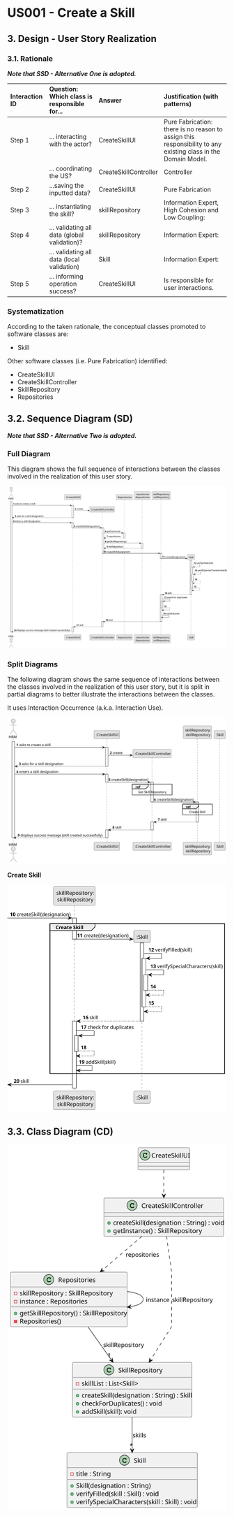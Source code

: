 # US001 - Create a Skill 

## 3. Design - User Story Realization 

### 3.1. Rationale

_**Note that SSD - Alternative One is adopted.**_

| Interaction ID | Question: Which class is responsible for...   | Answer                | Justification (with patterns)                                                                                 |
|:---------------|:----------------------------------------------|:----------------------|:--------------------------------------------------------------------------------------------------------------|
| Step 1  		     | 	... interacting with the actor?              | CreateSkillUI         | Pure Fabrication: there is no reason to assign this responsibility to any existing class in the Domain Model. |
| 			  		        | 	... coordinating the US?                     | CreateSkillController | Controller                                                                                                    |
| Step 2  		     | 	...saving the inputted data?                 | CreateSkillUI         | Pure Fabrication                                                                                              |
| Step 3  		     | 	... instantiating  the skill?                | skillRepository       | Information Expert, High Cohesion and Low Coupling:                                                           |
| Step 4  		     | 	... validating all data (global validation)? | skillRepository       | Information Expert:                                                                                           | 
|                | ... validating all data (local validation)    | Skill                 | Information Expert:                                                                                           |
| Step 5  		     | 	... informing operation success?             | CreateSkillUI         | Is responsible for user interactions.                                                                         | 
### Systematization ##

According to the taken rationale, the conceptual classes promoted to software classes are: 

* Skill


Other software classes (i.e. Pure Fabrication) identified: 

* CreateSkillUI
* CreateSkillController
* SkillRepository
* Repositories


## 3.2. Sequence Diagram (SD)

_**Note that SSD - Alternative Two is adopted.**_

### Full Diagram

This diagram shows the full sequence of interactions between the classes involved in the realization of this user story.

![Sequence Diagram - Full](svg/us001-sequence-diagram-full.svg)

### Split Diagrams

The following diagram shows the same sequence of interactions between the classes involved in the realization of this user story, but it is split in partial diagrams to better illustrate the interactions between the classes.

It uses Interaction Occurrence (a.k.a. Interaction Use).

![Sequence Diagram - split](svg/us001-sequence-diagram-split.svg)

**Create Skill**

![Sequence Diagram - Partial - Create Skill](svg/us001-sequence-diagram-partial-create-skill.svg)

## 3.3. Class Diagram (CD)

![Class Diagram](svg/us001-class-diagram.svg)